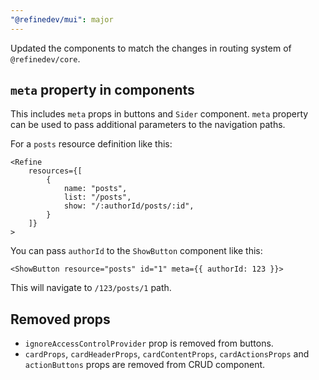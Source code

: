 ```yaml
---
"@refinedev/mui": major
---
```


Updated the components to match the changes in routing system of `@refinedev/core`.

## `meta` property in components

This includes `meta` props in buttons and `Sider` component. `meta` property can be used to pass additional parameters to the navigation paths.

For a `posts` resource definition like this:

```tsx
<Refine
    resources={[
        {
            name: "posts",
            list: "/posts",
            show: "/:authorId/posts/:id",
        }
    ]}
>
```

You can pass `authorId` to the `ShowButton` component like this:

```tsx
<ShowButton resource="posts" id="1" meta={{ authorId: 123 }}>
```

This will navigate to `/123/posts/1` path.

## Removed props

- `ignoreAccessControlProvider` prop is removed from buttons.
- `cardProps`, `cardHeaderProps`, `cardContentProps`, `cardActionsProps` and `actionButtons` props are removed from CRUD component.